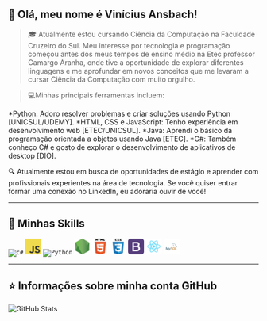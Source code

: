 ## 💜 Olá, meu nome é <strong>Vinícius Ansbach!</strong>

> 🎓 Atualmente estou cursando Ciência da Computação na Faculdade Cruzeiro do Sul. Meu interesse por tecnologia e programação começou antes dos meus tempos de ensino médio na Etec professor Camargo Aranha, onde tive a oportunidade de explorar diferentes linguagens e me aprofundar em novos conceitos que me levaram a cursar Ciência da Computação com muito orgulho.

> 💻Minhas principais ferramentas incluem:

*Python: Adoro resolver problemas e criar soluções usando Python [UNICSUL/UDEMY].
*HTML, CSS e JavaScript: Tenho experiência em desenvolvimento web [ETEC/UNICSUL].
*Java: Aprendi o básico da programação orientada a objetos usando Java [ETEC].
*C#: Também conheço C# e gosto de explorar o desenvolvimento de aplicativos de desktop [DIO].


🔍 Atualmente estou em busca de oportunidades de estágio e aprender com profissionais experientes na área de tecnologia. Se você quiser entrar formar uma conexão no LinkedIn, eu adoraria ouvir de você!

---

## 🚀 Minhas Skills

<code><img height="32" src="https://camo.githubusercontent.com/36bec898636fa1af91f44976e109fe05b312b7dfcd62edead398a7efedbcd8a8/68747470733a2f2f75706c6f61642e77696b696d656469612e6f72672f77696b6970656469612f636f6d6d6f6e732f7468756d622f302f30642f435f53686172705f776f72646d61726b2e7376672f34363470782d435f53686172705f776f72646d61726b2e7376672e706e67" alt="c#"/></code>
<code><img height="32" src="https://raw.githubusercontent.com/github/explore/80688e429a7d4ef2fca1e82350fe8e3517d3494d/topics/javascript/javascript.png" alt="Javascript"/></code>
<code><img height="32" src="https://camo.githubusercontent.com/9f7002fa85f5bc686e82076e686b18b1b56835800059e455b9f913a091d9083c/687474703a2f2f75706c6f61642e77696b696d656469612e6f72672f77696b6970656469612f636f6d6d6f6e732f7468756d622f632f63332f507974686f6e2d6c6f676f2d6e6f746578742e7376672f3230303070782d507974686f6e2d6c6f676f2d6e6f746578742e7376672e706e67" alt="Python"/></code>
<code><img height="32" src="https://raw.githubusercontent.com/github/explore/80688e429a7d4ef2fca1e82350fe8e3517d3494d/topics/nodejs/nodejs.png" alt="Nodejs"/></code>
<code><img height="32" src="https://raw.githubusercontent.com/github/explore/80688e429a7d4ef2fca1e82350fe8e3517d3494d/topics/html/html.png" alt="HTML5"/></code>
<code><img height="32" src="https://raw.githubusercontent.com/github/explore/80688e429a7d4ef2fca1e82350fe8e3517d3494d/topics/css/css.png" alt="CSS"/></code>
<code><img height="32" src="https://raw.githubusercontent.com/github/explore/80688e429a7d4ef2fca1e82350fe8e3517d3494d/topics/bootstrap/bootstrap.png" alt="Bootstrap"/></code>
<code><img height="32" src="https://raw.githubusercontent.com/github/explore/80688e429a7d4ef2fca1e82350fe8e3517d3494d/topics/react/react.png" alt="React"/></code>
<code><img height="32" src="https://raw.githubusercontent.com/github/explore/80688e429a7d4ef2fca1e82350fe8e3517d3494d/topics/mysql/mysql.png" alt="MySQL"/></code>


---

## ⭐ Informações sobre minha conta GitHub

![GitHub Stats](https://github-readme-stats.vercel.app/api?username=Ansbach-0&show_icons=true)
